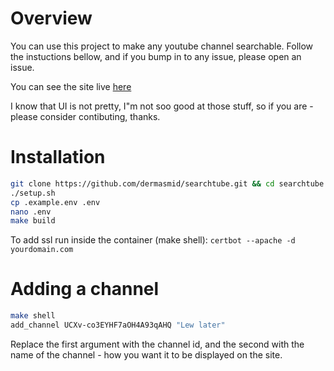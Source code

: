 # Overview
You can use this project to make any youtube channel searchable.
Follow the instuctions bellow, and if you bump in to any issue, please open an issue.

You can see the site live [here](https://searchtube.site)

I know that UI is not pretty, I"m not soo good at those stuff, so if you are - please consider contibuting, thanks.

# Installation

```bash
git clone https://github.com/dermasmid/searchtube.git && cd searchtube
./setup.sh
cp .example.env .env
nano .env
make build
```

To add ssl run inside the container (make shell):
`certbot --apache -d yourdomain.com`

# Adding a channel

```bash
make shell
add_channel UCXv-co3EYHF7aOH4A93qAHQ "Lew later"
```

Replace the first argument with the channel id, and the second with the name of the channel - how you want it to be displayed on the site.

